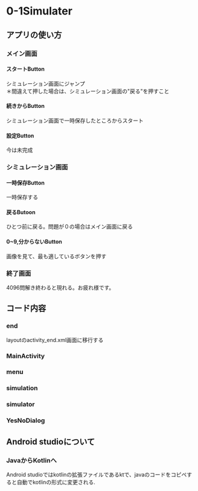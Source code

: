 # 0-1Simulater
## アプリの使い方
### メイン画面
#### スタートButton
シミュレーション画面にジャンプ  
＊間違えて押した場合は、シミュレーション画面の"戻る"を押すこと
#### 続きからButton
シミュレーション画面で一時保存したところからスタート
#### 設定Button
今は未完成
### シミュレーション画面
#### 一時保存Button
一時保存する
#### 戻るButoon
ひとつ前に戻る。問題が０の場合はメイン画面に戻る
#### 0~9,分からないButton
画像を見て、最も適しているボタンを押す
### 終了画面
4096問解き終わると現れる。お疲れ様です。
## コード内容
### end
layoutのactivity_end.xml画面に移行する
### MainActivity
### menu
### simulation
### simulator
### YesNoDialog

## Android studioについて
### JavaからKotlinへ
Android studioではkotlinの拡張ファイルであるktで、javaのコードをコピペすると自動でkotlinの形式に変更される.
